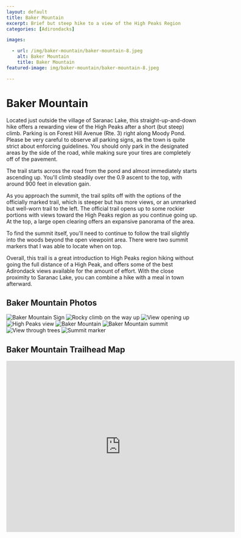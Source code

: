 ```yaml
---
layout: default
title: Baker Mountain
excerpt: Brief but steep hike to a view of the High Peaks Region
categories: [Adirondacks]

images:

  - url: /img/baker-mountain/baker-mountain-8.jpeg
    alt: Baker Mountain
    title: Baker Mountain
featured-image: img/baker-mountain/baker-mountain-8.jpeg

---
```


<h1>Baker Mountain</h1>

<p>Located just outside the village of Saranac Lake, this straight-up-and-down hike offers a rewarding view of the High Peaks after a short (but steep) climb. Parking is on Forest Hill Avenue (Rte. 3) right along Moody Pond. Please be very careful to observe all parking signs, as the town is quite strict about enforcing guidelines. You should only park in the designated areas by the side of the road, while making sure your tires are completely off of the pavement.</p>

<p>The trail starts across the road from the pond and almost immediately starts ascending up. You'll climb steadily over the 0.9 ascent to the top, with around 900 feet in elevation gain.</p> 

<p>As you approach the summit, the trail splits off with the options of the officially marked trail, which is steeper but has more views, or an unmarked but well-worn trail to the left. The official trail opens up to some rockier portions with views toward the High Peaks region as you continue going up. At the top, a large open clearing offers an expansive panorama of the area.</p>

<p>To find the summit itself, you'll need to continue to follow the trail slightly into the woods beyond the open viewpoint area. There were two summit markers that I was able to locate when on top.</p>

<p>Overall, this trail is a great introduction to High Peaks region hiking without going the full distance of a High Peak, and offers some of the best Adirondack views available for the amount of effort. With the close proximity to Saranac Lake, you can combine a hike with a meal in town afterward.</p>

<h2>Baker Mountain Photos</h2>

<div class="fotorama" data-nav="thumbs" data-width="100%"
                     data-ratio="800/600"
                     data-min-width="100%"
                     data-max-width="1000"
                     data-min-height="300"
                     data-max-height="100%" 
     				 data-arrows="true">
<img src="/img/baker-mountain/baker-mountain-5.jpeg" alt="Baker Mountain Sign">
<img src="/img/baker-mountain/baker-mountain-2.jpeg" alt="Rocky climb on the way up">
<img src="/img/baker-mountain/baker-mountain-1.jpeg" alt="View opening up">
<img src="/img/baker-mountain/baker-mountain-3.jpeg" alt="High Peaks view">
<img src="/img/baker-mountain/baker-mountain-4.jpeg" alt="Baker Mountain">
<img src="/img/baker-mountain/baker-mountain-8.jpeg" alt="Baker Mountain summit">
<img src="/img/baker-mountain/baker-mountain-6.jpeg" alt="View through trees">
<img src="/img/baker-mountain/baker-mountain-7.jpeg" alt="Summit marker">
</div>

<h2 id="trailmap">Baker Mountain Trailhead Map</h2>

<div class="google-maps">
<iframe src="https://www.google.com/maps/embed?pb=!1m18!1m12!1m3!1d2853.9362047466493!2d-74.11832088478673!3d44.33181561630187!2m3!1f0!2f0!3f0!3m2!1i1024!2i768!4f13.1!3m3!1m2!1s0x4ccb1b2db12f5ead%3A0x1538edecdf8c9b47!2sBaker%20Mountain%20Trail%20Head!5e0!3m2!1sen!2sus!4v1628966802959!5m2!1sen!2sus" width="600" height="450" style="border:0;" allowfullscreen="" loading="lazy"></iframe>
